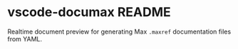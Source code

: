 # vscode-documax README

Realtime document preview for generating Max `.maxref` documentation files from YAML.
